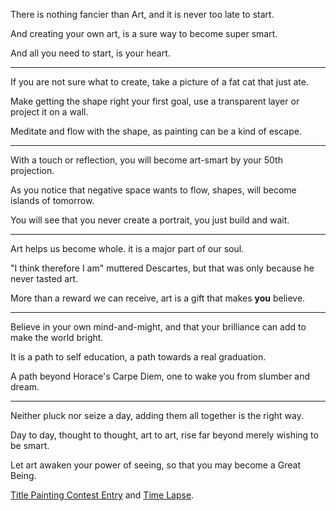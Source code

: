 There is nothing fancier than Art,
and it is never too late to start.

And creating your own art,
is a sure way to become super smart.

And all you need to start,
is your heart.

---

If you are not sure what to create,
take a picture of a fat cat that just ate.

Make getting the shape right your first goal,
use a transparent layer or project it on a wall.

Meditate and flow with the shape,
as painting can be a kind of escape.

---

With a touch or reflection,
you will become art-smart by your 50th projection.

As you notice that negative space wants to flow,
shapes, will become islands of tomorrow.

You will see that you never create a portrait,
you just build and wait.

---

Art helps us become whole.
it is a major part of our soul.

"I think therefore I am" muttered Descartes,
but that was only because he never tasted art.

More than a reward we can receive,
art is a gift that makes __you__ believe.

---

Believe in your own mind-and-might,
and that your brilliance can add to make the world bright.

It is a path to self education,
a path towards a real graduation.

A path beyond Horace's Carpe Diem,
one to wake you from slumber and dream.

---

Neither pluck nor seize a day,
adding them all together is the right way.

Day to day, thought to thought,  art to art,
rise far beyond merely wishing to be smart.

Let art awaken your power of seeing,
so that you may become a Great Being.

[Title Painting Contest Entry][1] and [Time Lapse][2].

[1]: https://www.reddit.com/r/redditgetsdrawn/comments/uawo78/comment/i6lr9ho/?utm_source=reddit&utm_medium=web2x&context=3
[2]: https://youtu.be/W71DfVQDo7U
